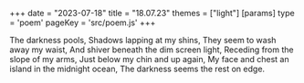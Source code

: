 +++
date = "2023-07-18"
title = "18.07.23"
themes = ["light"]
[params]
  type = 'poem'
  pageKey = 'src/poem.js'
+++

The darkness pools,
Shadows lapping at my shins,
They seem to wash away my waist,
And shiver beneath the dim screen light,
Receding from the slope of my arms, Just below my chin and up again,
My face and chest an island in the midnight ocean,
The darkness seems the rest on edge.
